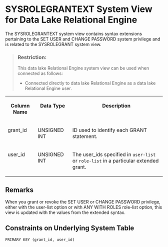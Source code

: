 <!-- loioa43fa8fb84f21015a0c69a92f5590bc6 -->

# SYSROLEGRANTEXT System View for Data Lake Relational Engine

The SYSROLEGRANTEXT system view contains syntax extensions pertaining to the SET USER and CHANGE PASSWORD system privilege and is related to the SYSROLEGRANT system view.



> ### Restriction:  
> This data lake Relational Engine system view can be used when connected as follows:
> 
> -   Connected directly to data lake Relational Engine as a data lake Relational Engine user.


<table>
<tr>
<th valign="top">

Column Name



</th>
<th valign="top">

Data Type



</th>
<th valign="top">

Description



</th>
</tr>
<tr>
<td valign="top">

grant\_id



</td>
<td valign="top">

UNSIGNED INT



</td>
<td valign="top">

ID used to identify each GRANT statement.



</td>
</tr>
<tr>
<td valign="top">

user\_id



</td>
<td valign="top">

UNSIGNED INT



</td>
<td valign="top">

The user\_ids specified in `user-list` or `role-list` in a particular extended grant.



</td>
</tr>
</table>



## Remarks

When you grant or revoke the SET USER or CHANGE PASSWORD privilege, either with the user-list option or with ANY WITH ROLES role-list option, this view is updated with the values from the extended syntax.



## Constraints on Underlying System Table

```
PRIMARY KEY (grant_id, user_id)
```

